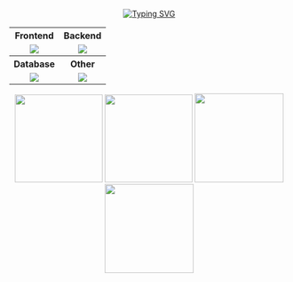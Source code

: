 
<p align="center">
  <a href="https://vishalrmahajan.in">
    <img src="https://readme-typing-svg.herokuapp.com?font=Cairo+Play&color=D3D3D3&size=50&center=true&vCenter=true&width=900&height=100&lines=Hello!+I'm+Vishal+Rajesh+Mahajan;" alt="Typing SVG">
  </a>
</p>




<table align="center">
  <tr>
    <th>Frontend</th>
    <th>Backend</th>
  </tr>
  <tr>
    <td align="center">
      <img src="https://skillicons.dev/icons?i=html,css,javascript,react,nextjs,redux,bootstrap,tailwindcss" /><br>
    </td>
    <td align="center">
      <img src="https://skillicons.dev/icons?i=nodejs,express,fastapi,flask,python,prisma" /><br>
    </td>
  </tr>
  <tr>
    <th>Database</th>
    <th>Other</th>
  </tr>
  <tr>
    <td align="center">
      <img src="https://skillicons.dev/icons?i=postgres,mongo" /><br>
    </td>
    <td align="center">
      <img src="https://skillicons.dev/icons?i=git,postman,sklearn,pytorch" /><br>
    </td>
  </tr>
</table>



<div align="center">
<img height="158em" src="http://github-profile-summary-cards.vercel.app/api/cards/profile-details?username=VishalRMahajan&theme=github_dark">
<img height="158em" src="http://github-profile-summary-cards.vercel.app/api/cards/stats?username=VishalRMahajan&theme=github_dark">
<img height="160em" src="http://github-profile-summary-cards.vercel.app/api/cards/repos-per-language?username=VishalRMahajan&theme=github_dark&exclude=java,CSS,EJS,Jupyter%20Notebook">
<img height="160em" src="http://github-profile-summary-cards.vercel.app/api/cards/most-commit-language?username=VishalRMahajan&theme=github_dark&exclude=java,CSS,EJS,Jupyter%20Notebook">
</div>

